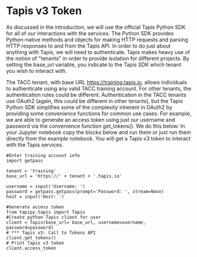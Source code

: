 Tapis v3 Token
===

As discussed in the introduction, we will use the official Tapis Python SDK for all of our interactions with the services. The Python SDK provides Python-native methods and objects for making HTTP requests and parsing HTTP responses to and from the Tapis API.
In order to do just about anything with Tapis, we will need to authenticate. Tapis makes heavy use of the notion of "tenants" in order to provide isolation for different projects. By setting the base_url variable, you indicate to the Tapis SDK which tenant you wish to interact with.

The TACC tenant, with base URL https://training.tapis.io, allows individuals to authenticate using any valid TACC training account. For other tenants, the authentication rules could be different.
Authentication in the TACC tenants use OAuth2 (again, this could be different in other tenants), but the Tapis Python SDK simplifies some of the complexity inherent in OAuth2 by providing some convenience functions for common use cases. For example, we are able to generate an access token using just our username and password via the convenience function get_tokens(). We do this below:
In your Jupyter notebook copy the blocks below and run them or just run them directly from the example notebook. You will get a Tapis v3 token to interact with the Tapis services.

```
#Enter training account info
import getpass

tenant = 'training'
base_url = 'https://' + tenant + '.tapis.io'

username = input('Username: ')
password = getpass.getpass(prompt='Password: ', stream=None)
host = input('Host: ')

```

```
#Generate access token
from tapipy.tapis import Tapis
#Create python Tapis client for user
client = Tapis(base_url= base_url, username=username, password=password)
# *** Tapis v3: Call to Tokens API
client.get_tokens()
# Print Tapis v3 token
client.access_token

```
